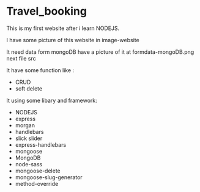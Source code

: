 # Travel_booking
This is my first website after i learn NODEJS. 

I have some picture of this website in image-website 

It need data form mongoDB have a picture of it at formdata-mongoDB.png next file src

It have some function like :
  - CRUD
  - soft delete


It using some libary and framework: 
  - NODEJS
  - express
  - morgan
  - handlebars
  - slick slider
  - express-handlebars
  - mongoose
  - MongoDB
  - node-sass
  - mongoose-delete
  - mongoose-slug-generator
  - method-override
